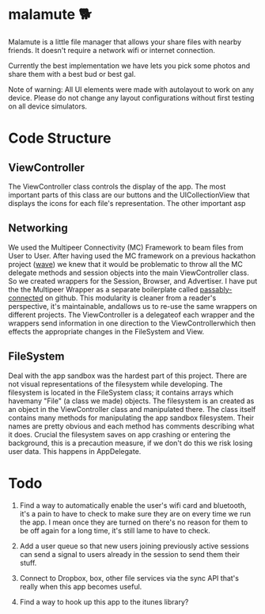malamute :dog2:
========

Malamute is a little file manager that allows your share files with nearby
friends. It doesn't require a network wifi or internet connection.

Currently the best implementation we have lets you pick some photos and share
them with a best bud or best gal.

Note of warning: All UI elements were made with autolayout to work on any device.
Please do not change any layout configurations without first testing on all device
simulators.

Code Structure
==============

## ViewController

The ViewController class controls the display of the app. The most important parts
of this class are our buttons and the UICollectionView that displays the icons for
each file's representation. The other important asp

## Networking

We used the Multipeer Connectivity (MC) Framework to beam files from User to User. After
having used the MC framework on a previous hackathon project (<a href="https://github.com/yvanscher/wave">wave</a>) we knew that it
would be problematic to throw all the MC delegate methods and session objects
into the main ViewController class. So we created wrappers for the Session, Browser, and
Advertiser. I have put the the Multipeer Wrapper as a separate boilerplate called
<a href="https://github.com/yvanscher/passably-connected">passably-connected</a> on github. This modularity is cleaner from a reader's perspective, it's
maintainable, andallows us to re-use the same wrappers on different projects. The
ViewController is a delegateof each wrapper and the wrappers send information in one direction to the ViewControllerwhich then effects the appropriate changes in the FileSystem and View.

## FileSystem

Deal with the app sandbox was the hardest part of this project. There are not visual
representations of the filesystem while developing. The filesystem is located in
the FileSystem class; it contains arrays which havemany "File" (a class we made)
objects. The filesystem is an created as an object in the ViewController class
and manipulated there. The class itself contains many methods for manipulating
the app sandbox filesystem. Their names are pretty obvious and each method
has comments describing what it does. Crucial the filesystem saves on app
crashing or entering the background, this is a precaution measure, if
we don't do this we risk losing user data.
This happens in AppDelegate.

Todo
====
1. Find a way to automatically enable the user's wifi card and bluetooth, it's
a pain to have to check to make sure they are on every time we run the app. I mean
once they are turned on there's no reason for them to be off again for a long time,
it's still lame to have to check.

2. Add a user queue so that new users joining previously active sessions can send
a signal to users already in the session to send them their stuff.

3. Connect to Dropbox, box, other file services via the sync API that's really
when this app becomes useful.

4. Find a way to hook up this app to the itunes library?
